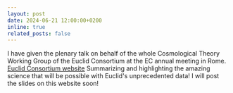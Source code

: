 ```yaml
---
layout: post
date: 2024-06-21 12:00:00+0200
inline: true
related_posts: false
---
```


I have given the plenary talk on behalf of the whole Cosmological Theory Working Group of the Euclid Consortium at
the EC annual meeting in Rome.
[Euclid Consortium website](https://www.euclid-ec.org/consortium/about-ec/)
Summarizing and highlighting the amazing science that will be possible with Euclid's unprecedented data!
I will post the slides on this website soon!